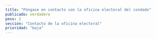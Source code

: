 ```yaml
---
title: "Póngase en contacto con la oficina electoral del condado"
publicado: verdadero
peso: 2
sección: "Contacto de la oficina electoral"
prioridad: "baja"
---
```

&nbsp;